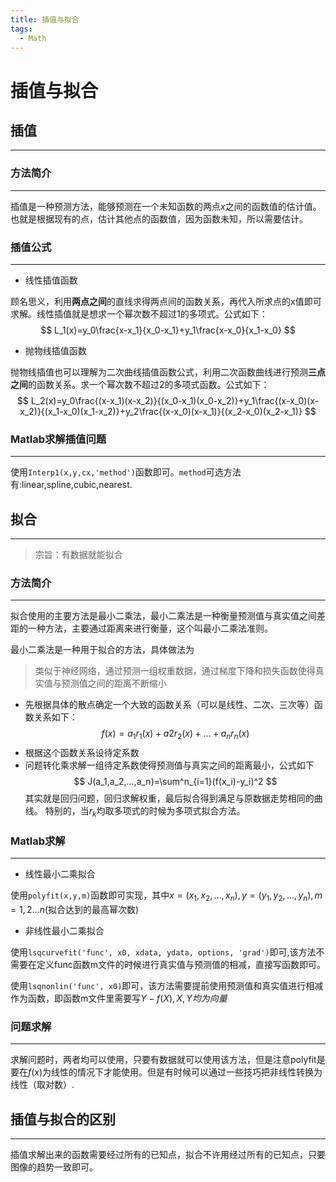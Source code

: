 ```yaml
---
title: 插值与拟合
tags: 
  - Math
---
```

# 插值与拟合

## 插值
---
### 方法简介
---
插值是一种预测方法，能够预测在一个未知函数的两点$x$之间的函数值的估计值。也就是根据现有的点，估计其他点的函数值，因为函数未知，所以需要估计。

### 插值公式
---
- 线性插值函数

顾名思义，利用**两点之间**的直线求得两点间的函数关系，再代入所求点的x值即可求解。线性插值就是想求一个幂次数不超过1的多项式。公式如下：
$$
L_1(x)=y_0\frac{x-x_1}{x_0-x_1}+y_1\frac{x-x_0}{x_1-x_0}
$$

- 抛物线插值函数

抛物线插值也可以理解为二次曲线插值函数公式，利用二次函数曲线进行预测**三点之间**的函数关系。求一个幂次数不超过2的多项式函数。公式如下：
$$
L_2(x)=y_0\frac{(x-x_1)(x-x_2)}{(x_0-x_1)(x_0-x_2)}+y_1\frac{(x-x_0)(x-x_2)}{(x_1-x_0)(x_1-x_2)}+y_2\frac{(x-x_0)(x-x_1)}{(x_2-x_0)(x_2-x_1)}
$$

### Matlab求解插值问题
---
使用`Interp1(x,y,cx,'method')`函数即可。`method`可选方法有:linear,spline,cubic,nearest.

## 拟合
---
> 宗旨：有数据就能拟合

### 方法简介
---
拟合使用的主要方法是最小二乘法，最小二乘法是一种衡量预测值与真实值之间差距的一种方法，主要通过距离来进行衡量，这个叫最小二乘法准则。

最小二乘法是一种用于拟合的方法，具体做法为
> 类似于神经网络，通过预测一组权重数据，通过梯度下降和损失函数使得真实值与预测值之间的距离不断缩小

- 先根据具体的散点确定一个大致的函数关系（可以是线性、二次、三次等）函数关系如下：
$$
f(x)=a_1r_1(x)+a2r_2(x)+...+a_nr_n(x)
$$
- 根据这个函数关系设待定系数
- 问题转化乘求解一组待定系数使得预测值与真实之间的距离最小，公式如下
$$
J(a_1,a_2,...,a_n)=\sum^n_{i=1}(f(x_i)-y_i)^2
$$
其实就是回归问题，回归求解权重，最后拟合得到满足与原数据走势相同的曲线。
特别的，当$r_k$均取多项式的时候为多项式拟合方法。

### Matlab求解
---
- 线性最小二乘拟合

使用`polyfit(x,y,m)`函数即可实现，其中$x=(x_1,x_2,...,x_n),y=(y_1,y_2,...,y_n), m=1,2...n$(拟合达到的最高幂次数)

- 非线性最小二乘拟合

使用`lsqcurvefit('func', x0, xdata, ydata, options, 'grad')`即可,该方法不需要在定义func函数m文件的时候进行真实值与预测值的相减，直接写函数即可。

使用`lsqnonlin('func', x0)`即可，该方法需要提前使用预测值和真实值进行相减作为函数，即函数m文件里需要写$Y-f(X),X,Y均为向量$

### 问题求解
---
求解问题时，两者均可以使用，只要有数据就可以使用该方法，但是注意polyfit是要在$f(x)$为线性的情况下才能使用。但是有时候可以通过一些技巧把非线性转换为线性（取对数）.

## 插值与拟合的区别
---
插值求解出来的函数需要经过所有的已知点，拟合不许用经过所有的已知点，只要图像的趋势一致即可。

